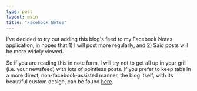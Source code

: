```yaml
---
type: post
layout: main
title: "Facebook Notes"
---
```

I've decided to try out adding this blog's feed to my Facebook Notes
application, in hopes that 1) I will post more regularly, and 2) Said posts
will be more widely viewed.

  
So if you are reading this in note form, I will try not to get all up in your
grill (i.e. your newsfeed) with lots of pointless posts. If you prefer to keep
tabs in a more direct, non-facebook-assisted manner, the blog itself, with its
beautiful custom design, can be found
[here](http://citingthetext.blogspot.com).

